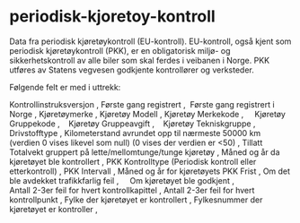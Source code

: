 # periodisk-kjoretoy-kontroll
Data fra periodisk kjøretøykontroll (EU-kontroll).
EU-kontroll, også kjent som periodisk kjøretøykontroll (PKK), er en obligatorisk miljø- og sikkerhetskontroll av alle biler som skal ferdes i veibanen i Norge. PKK utføres av Statens vegvesen godkjente  kontrollører og verksteder.

Følgende felt er med i uttrekk:

Kontrollinstruksversjon ,
Første gang registrert , 
Første gang registrert i Norge ,
Kjøretøymerke ,
Kjøretøy Modell ,
Kjøretøy Merkekode ,    
Kjøretøy Gruppekode ,   
Kjøretøy Gruppeavgift ,   
Kjøretøy Tekniskgruppe ,
Drivstofftype ,
Kilometerstand avrundet opp til nærmeste 50000 km (verdien 0 vises likevel som null) (0 vises der verdien er <50) ,
Tillatt Totalvekt gruppert på lette/mellomtunge/tunge kjøretøy ,
Måned og år da kjøretøyet ble kontrollert ,
PKK Kontrolltype (Periodisk kontroll eller etterkontroll) ,
PKK Intervall ,
Måned og år for kjøretøyets PKK Frist ,
Om det ble avdekket trafikkfarlig feil ,    
Om kjøretøyet ble godkjent ,                 
Antall 2-3er feil for hvert kontrollkapittel ,
Antall 2-3er feil for hvert kontrollpunkt ,
Fylke der kjøretøyet er kontrollert ,
Fylkesnummer der kjøretøyet er kontroller ,
